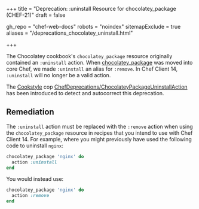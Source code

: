 +++
title = "Deprecation: :uninstall Resource for chocolatey_package (CHEF-21)"
draft = false

gh_repo = "chef-web-docs"
robots = "noindex"
sitemapExclude = true
aliases = "/deprecations_chocolatey_uninstall.html"

+++

The Chocolatey cookbook's `chocolatey_package` resource originally
contained an `:uninstall` action. When
[chocolatey_package](/resources/chocolatey_package/) was moved into
core Chef, we made `:uninstall` an alias for `:remove`. In Chef Client
14, `:uninstall` will no longer be a valid action.

The [Cookstyle](/workstation/cookstyle/) cop
[ChefDeprecations/ChocolateyPackageUninstallAction](https://github.com/chef/cookstyle/blob/master/docs/cops_chefdeprecations.md#chefdeprecationschocolateypackageuninstallaction)
has been introduced to detect and autocorrect this deprecation.

## Remediation

The `:uninstall` action must be replaced with the `:remove` action when
using the `chocolatey_package` resource in recipes that you intend to
use with Chef Client 14. For example, where you might previously have
used the following code to uninstall `nginx`:

```ruby
chocolatey_package 'nginx' do
  action :uninstall
end
```

You would instead use:

```ruby
chocolatey_package 'nginx' do
  action :remove
end
```
